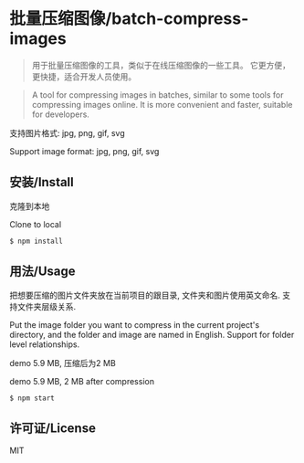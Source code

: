 # 批量压缩图像/batch-compress-images

> 用于批量压缩图像的工具，类似于在线压缩图像的一些工具。 它更方便，更快捷，适合开发人员使用。

> A tool for compressing images in batches, similar to some tools for compressing images online. It is more convenient and faster, suitable for developers.

支持图片格式: jpg, png, gif, svg

Support image format: jpg, png, gif, svg

## 安装/Install
克隆到本地

Clone to local

```
$ npm install
```

## 用法/Usage

把想要压缩的图片文件夹放在当前项目的跟目录, 文件夹和图片使用英文命名. 支持文件夹层级关系.

Put the image folder you want to compress in the current project's directory, and the folder and image are named in English. Support for folder level relationships.

demo 5.9 MB, 压缩后为2 MB

demo 5.9 MB, 2 MB after compression

```
$ npm start
```

## 许可证/License

MIT
